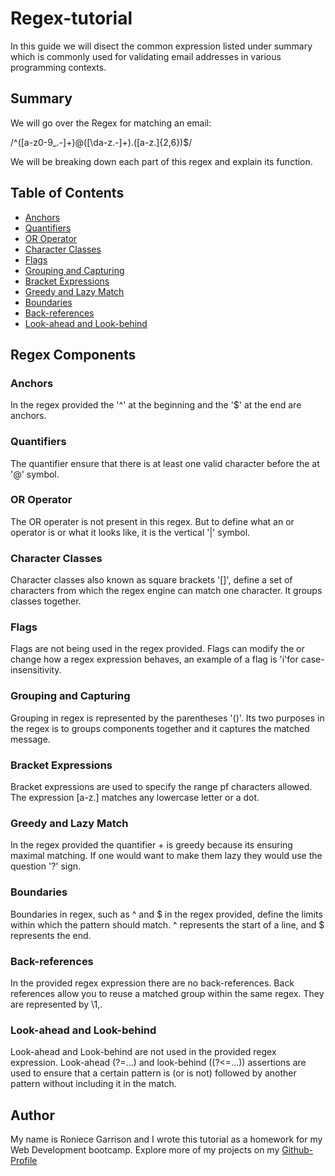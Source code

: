 # Regex-tutorial

In this guide we will disect the common expression listed under summary which is commonly used for validating email addresses in various programming contexts.

## Summary

We will go over the Regex for matching an email:

/^([a-z0-9_\.-]+)@([\da-z\.-]+)\.([a-z\.]{2,6})$/

We will be breaking down each part of this regex and explain its function.

## Table of Contents

- [Anchors](#anchors)
- [Quantifiers](#quantifiers)
- [OR Operator](#or-operator)
- [Character Classes](#character-classes)
- [Flags](#flags)
- [Grouping and Capturing](#grouping-and-capturing)
- [Bracket Expressions](#bracket-expressions)
- [Greedy and Lazy Match](#greedy-and-lazy-match)
- [Boundaries](#boundaries)
- [Back-references](#back-references)
- [Look-ahead and Look-behind](#look-ahead-and-look-behind)

## Regex Components

### Anchors

In the regex provided the '^' at the beginning and the '$' at the end are anchors. 

### Quantifiers

The quantifier ensure that there is at least one valid character before the at '@' symbol.

### OR Operator

The OR operater is not present in this regex. But to define what an or operator is or what it looks like, it is the vertical '|' symbol. 

### Character Classes

Character classes also known as square brackets '[]', define a set of characters from which the regex engine can match one character. It groups classes together.

### Flags

Flags are not being used in the regex provided. Flags can modify the or change how a regex expression behaves, an example of a flag is 'i'for case-insensitivity. 

### Grouping and Capturing

Grouping in regex is represented by the parentheses '()'. Its two purposes in the regex is to groups components together and it captures the matched message. 

### Bracket Expressions

Bracket expressions are used to specify the range pf characters allowed. The expression [a-z\.] matches any lowercase letter or a dot.

### Greedy and Lazy Match

In the regex provided the quantifier + is greedy because its ensuring maximal matching. If one would want to make them lazy they would use the question '?' sign.

### Boundaries

Boundaries in regex, such as ^ and $ in the regex provided, define the limits within which the pattern should match. ^ represents the start of a line, and $ represents the end.

### Back-references

 In the provided regex expression there are no back-references. Back references allow you to reuse a matched group within the same regex. They are represented by \1,.

### Look-ahead and Look-behind

Look-ahead and Look-behind are not used in the provided regex expression. Look-ahead (?=...) and look-behind ((?<=...)) assertions are used to ensure that a certain pattern is (or is not) followed by another pattern without including it in the match. 

## Author

My name is Roniece Garrison and I wrote this tutorial as a homework for my Web Development bootcamp. Explore more of my projects on my [Github-Profile](https://github.com/Ronithenewcoder/regex-tutorial)
